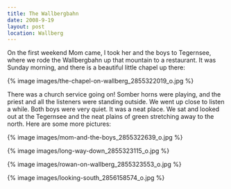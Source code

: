 ```yaml
---
title: The Wallbergbahn
date: 2008-9-19
layout: post
location: Wallberg
---
```


On the first weekend Mom came, I took her and the boys to Tegernsee, where
we rode the Wallbergbahn up that mountain to a restaurant. It was Sunday
morning, and there is a beautiful little chapel up there:
  
  
{% image images/the-chapel-on-wallberg_2855322019_o.jpg %}
  
  
There was a church service going on! Somber horns were playing, and the
priest and all the listeners were standing outside. We went up close to
listen a while. Both boys were very quiet. It was a neat place. We sat
and looked out at the Tegernsee and the neat plains of green stretching
away to the north. Here are some more pictures:
  
  
{% image images/mom-and-the-boys_2855322639_o.jpg %}
  
  
{% image images/long-way-down_2855323115_o.jpg %}
  
{% image images/rowan-on-wallberg_2855323553_o.jpg %}
  
{% image images/looking-south_2856158574_o.jpg %}
